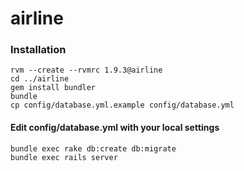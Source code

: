 # airline

### Installation
    rvm --create --rvmrc 1.9.3@airline
    cd ../airline
    gem install bundler
    bundle
    cp config/database.yml.example config/database.yml

#### Edit config/database.yml with your local settings

    bundle exec rake db:create db:migrate
    bundle exec rails server
